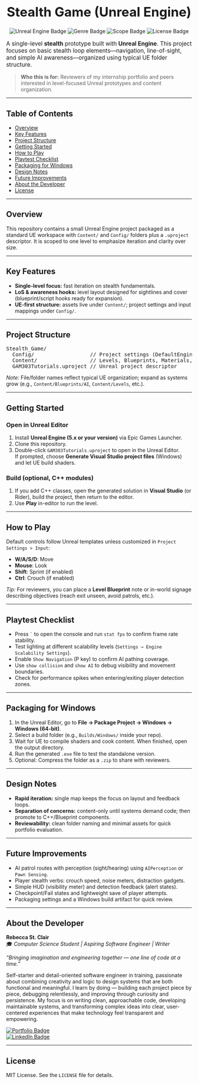 <h1 style="text-align:center; font-size:2.5em;">Stealth Game (Unreal Engine)</h1>

<p align="center">
  <img src="https://img.shields.io/badge/Engine-Unreal%20Engine-1f6feb.svg" alt="Unreal Engine Badge"/>
  <img src="https://img.shields.io/badge/Genre-Stealth-blue.svg" alt="Genre Badge"/>
  <img src="https://img.shields.io/badge/Scope-Single%20Level-brightgreen.svg" alt="Scope Badge"/>
  <img src="https://img.shields.io/badge/License-MIT-lightgrey.svg" alt="License Badge"/>
</p>

<p style="font-size:1.1em;">A single-level <b>stealth</b> prototype built with <b>Unreal Engine</b>. This project focuses on basic stealth loop elements—navigation, line-of-sight, and simple AI awareness—organized using typical UE folder structure.</p>

<blockquote><b>Who this is for:</b> Reviewers of my internship portfolio and peers interested in level-focused Unreal prototypes and content organization.</blockquote>

<hr>

<h2>Table of Contents</h2>
<ul>
  <li><a href="#overview">Overview</a></li>
  <li><a href="#features">Key Features</a></li>
  <li><a href="#structure">Project Structure</a></li>
  <li><a href="#getting-started">Getting Started</a></li>
  <li><a href="#play">How to Play</a></li>
  <li><a href="#playtest">Playtest Checklist</a></li>
  <li><a href="#packaging">Packaging for Windows</a></li>
  <li><a href="#design-notes">Design Notes</a></li>
  <li><a href="#future-improvements">Future Improvements</a></li>
  <li><a href="#about-developer">About the Developer</a></li>
  <li><a href="#license">License</a></li>
</ul>

<hr>

<h2 id="overview">Overview</h2>
<p>This repository contains a small Unreal Engine project packaged as a standard UE workspace with <code>Content/</code> and <code>Config/</code> folders plus a <code>.uproject</code> descriptor. It is scoped to one level to emphasize iteration and clarity over size.</p>

<hr>

<h2 id="features">Key Features</h2>
<ul>
  <li><b>Single-level focus:</b> fast iteration on stealth fundamentals.</li>
  <li><b>LoS & awareness hooks:</b> level layout designed for sightlines and cover (blueprint/script hooks ready for expansion).</li>
  <li><b>UE-first structure:</b> assets live under <code>Content/</code>; project settings and input mappings under <code>Config/</code>.</li>
</ul>

<hr>

<h2 id="structure">Project Structure</h2>
<pre>
Stealth_Game/
  Config/                  // Project settings (DefaultEngine.ini, input, etc.)
  Content/                 // Levels, Blueprints, Materials, Meshes, etc.
  GAM303Tutorials.uproject // Unreal project descriptor
</pre>
<p><i>Note:</i> File/folder names reflect typical UE organization; expand as systems grow (e.g., <code>Content/Blueprints/AI</code>, <code>Content/Levels</code>, etc.).</p>

<hr>

<h2 id="getting-started">Getting Started</h2>
<h3>Open in Unreal Editor</h3>
<ol>
  <li>Install <b>Unreal Engine (5.x or your version)</b> via Epic Games Launcher.</li>
  <li>Clone this repository.</li>
  <li>Double-click <code>GAM303Tutorials.uproject</code> to open in the Unreal Editor.<br>
      If prompted, choose <b>Generate Visual Studio project files</b> (Windows) and let UE build shaders.</li>
</ol>

<h3>Build (optional, C++ modules)</h3>
<ol>
  <li>If you add C++ classes, open the generated solution in <b>Visual Studio</b> (or Rider), build the project, then return to the editor.</li>
  <li>Use <b>Play</b> in-editor to run the level.</li>
</ol>

<hr>

<h2 id="play">How to Play</h2>
<p>Default controls follow Unreal templates unless customized in <code>Project Settings &gt; Input</code>:</p>
<ul>
  <li><b>W/A/S/D</b>: Move</li>
  <li><b>Mouse</b>: Look</li>
  <li><b>Shift</b>: Sprint (if enabled)</li>
  <li><b>Ctrl</b>: Crouch (if enabled)</li>
</ul>
<p><i>Tip:</i> For reviewers, you can place a <b>Level Blueprint</b> note or in-world signage describing objectives (reach exit unseen, avoid patrols, etc.).</p>

<hr>

<h2 id="playtest">Playtest Checklist</h2>
<ul>
  <li>Press <code>`</code> to open the console and run <code>stat fps</code> to confirm frame rate stability.</li>
  <li>Test lighting at different scalability levels (<code>Settings → Engine Scalability Settings</code>).</li>
  <li>Enable <code>Show Navigation</code> (P key) to confirm AI pathing coverage.</li>
  <li>Use <code>show collision</code> and <code>show AI</code> to debug visibility and movement boundaries.</li>
  <li>Check for performance spikes when entering/exiting player detection zones.</li>
</ul>

<hr>

<h2 id="packaging">Packaging for Windows</h2>
<ol>
  <li>In the Unreal Editor, go to <b>File → Package Project → Windows → Windows (64-bit)</b>.</li>
  <li>Select a build folder (e.g., <code>Builds/Windows/</code> inside your repo).</li>
  <li>Wait for UE to compile shaders and cook content. When finished, open the output directory.</li>
  <li>Run the generated <code>.exe</code> file to test the standalone version.</li>
  <li>Optional: Compress the folder as a <code>.zip</code> to share with reviewers.</li>
</ol>

<hr>

<h2 id="design-notes">Design Notes</h2>
<ul>
  <li><b>Rapid iteration:</b> single map keeps the focus on layout and feedback loops.</li>
  <li><b>Separation of concerns:</b> content-only until systems demand code; then promote to C++/Blueprint components.</li>
  <li><b>Reviewability:</b> clean folder naming and minimal assets for quick portfolio evaluation.</li>
</ul>

<hr>

<h2 id="future-improvements">Future Improvements</h2>
<ul>
  <li>AI patrol routes with perception (sight/hearing) using <code>AIPerception</code> or <code>Pawn Sensing</code>.</li>
  <li>Player stealth verbs: crouch speed, noise meters, distraction gadgets.</li>
  <li>Simple HUD (visibility meter) and detection feedback (alert states).</li>
  <li>Checkpoint/Fail states and lightweight save of player attempts.</li>
  <li>Packaging settings and a Windows build artifact for quick review.</li>
</ul>

<hr>

<h2 id="about-developer">About the Developer</h2>
<p><b>Rebecca St. Clair</b><br>
🎓 <i>Computer Science Student | Aspiring Software Engineer | Writer</i><br>
<p><i>“Bringing imagination and engineering together — one line of code at a time.”</i></p>

<p>Self-starter and detail-oriented software engineer in training, passionate about combining creativity and logic to design systems that are both functional and meaningful. I learn by doing — building each project piece by piece, debugging relentlessly, and improving through curiosity and persistence. My focus is on writing clean, approachable code, developing maintainable systems, and transforming complex ideas into clear, user-centered experiences that make technology feel transparent and empowering.</p>

<p>
  <a href="https://github.com/RebeccaStClairProjects"><img src="https://img.shields.io/badge/Portfolio-RebeccaStClairProjects-blue" alt="Portfolio Badge"></a><br>
  <a href="https://www.linkedin.com/in/rebecca-st-clair-553225236/"><img src="https://img.shields.io/badge/LinkedIn-Rebecca%20St.%20Clair-blue?logo=linkedin" alt="LinkedIn Badge"></a>
</p>

<hr>

<h2 id="license">License</h2>
<p>MIT License. See the <code>LICENSE</code> file for details.</p>
